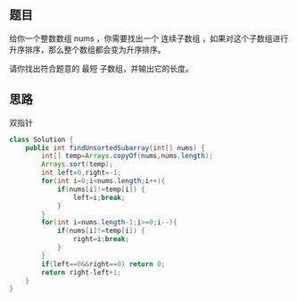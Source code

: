 ## 题目
给你一个整数数组 nums ，你需要找出一个 连续子数组 ，如果对这个子数组进行升序排序，那么整个数组都会变为升序排序。

请你找出符合题意的 最短 子数组，并输出它的长度。

## 思路
双指针
```java
class Solution {
    public int findUnsortedSubarray(int[] nums) {
        int[] temp=Arrays.copyOf(nums,nums.length);
        Arrays.sort(temp);
        int left=0,right=-1;
        for(int i=0;i<nums.length;i++){
            if(nums[i]!=temp[i]) {
                left=i;break;
            }
        }
        for(int i=nums.length-1;i>=0;i--){
            if(nums[i]!=temp[i]) {
                right=i;break;
            }
        }
        if(left==0&&right==0) return 0;
        return right-left+1;
    }
}
```
